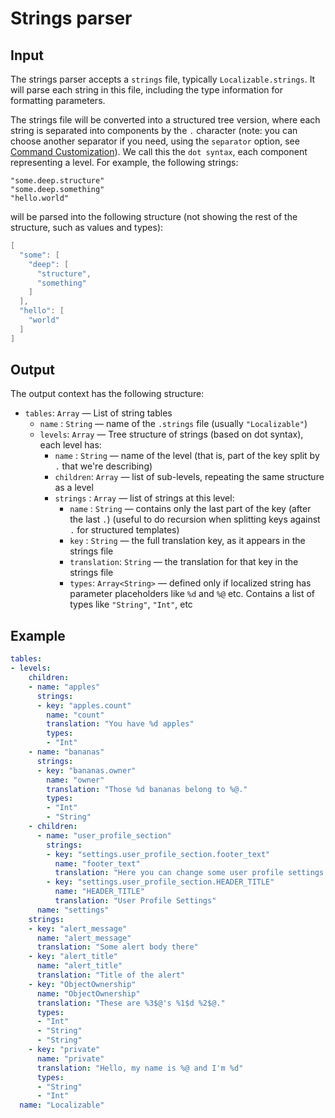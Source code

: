 # Strings parser

## Input

The strings parser accepts a `strings` file, typically `Localizable.strings`. It will parse each string in this file, including the type information for formatting parameters.

The strings file will be converted into a structured tree version, where each string is separated into components by the `.` character (note: you can choose another separator if you need, using the `separator` option, see [Command Customization](../Parsers/strings.md#customization)). We call this the `dot syntax`, each component representing a level. For example, the following strings:

```
"some.deep.structure"
"some.deep.something"
"hello.world"
```

will be parsed into the following structure (not showing the rest of the structure, such as values and types):

```swift
[
  "some": [
    "deep": [
      "structure",
      "something"
    ]
  ],
  "hello": [
    "world"
  ]
]
```

## Output

The output context has the following structure:

 - `tables`: `Array` — List of string tables
   - `name`  : `String` — name of the `.strings` file (usually `"Localizable"`)
   - `levels`: `Array` — Tree structure of strings (based on dot syntax), each level has:
     - `name`    : `String` — name of the level (that is, part of the key split by `.` that we're describing)
     - `children`: `Array` — list of sub-levels, repeating the same structure as a level
     - `strings` : `Array` — list of strings at this level:
       - `name` : `String` — contains only the last part of the key (after the last `.`)
         (useful to do recursion when splitting keys against `.` for structured templates)
       - `key`  : `String` — the full translation key, as it appears in the strings file
       - `translation`: `String` — the translation for that key in the strings file
       - `types`: `Array<String>` — defined only if localized string has parameter placeholders like `%d` and `%@` etc.
          Contains a list of types like `"String"`, `"Int"`, etc

## Example

```yaml
tables:
- levels:
    children:
    - name: "apples"
      strings:
      - key: "apples.count"
        name: "count"
        translation: "You have %d apples"
        types:
        - "Int"
    - name: "bananas"
      strings:
      - key: "bananas.owner"
        name: "owner"
        translation: "Those %d bananas belong to %@."
        types:
        - "Int"
        - "String"
    - children:
      - name: "user_profile_section"
        strings:
        - key: "settings.user_profile_section.footer_text"
          name: "footer_text"
          translation: "Here you can change some user profile settings."
        - key: "settings.user_profile_section.HEADER_TITLE"
          name: "HEADER_TITLE"
          translation: "User Profile Settings"
      name: "settings"
    strings:
    - key: "alert_message"
      name: "alert_message"
      translation: "Some alert body there"
    - key: "alert_title"
      name: "alert_title"
      translation: "Title of the alert"
    - key: "ObjectOwnership"
      name: "ObjectOwnership"
      translation: "These are %3$@'s %1$d %2$@."
      types:
      - "Int"
      - "String"
      - "String"
    - key: "private"
      name: "private"
      translation: "Hello, my name is %@ and I'm %d"
      types:
      - "String"
      - "Int"
  name: "Localizable"
```
